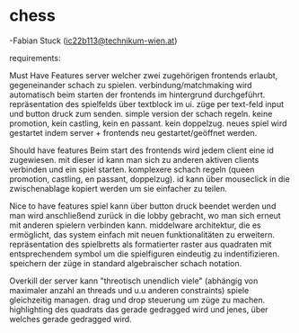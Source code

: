 # chess
-Fabian Stuck (ic22b113@technikum-wien.at)

requirements:

Must Have Features
server welcher zwei zugehörigen frontends erlaubt, gegeneinander schach zu spielen. verbindung/matchmaking wird automatisch beim starten der frontends im hintergrund durchgeführt. repräsentation des spielfelds über textblock im ui. züge per text-feld input und button druck zum senden.
simple version der schach regeln. keine promotion, kein castling, kein en passant. kein doppelzug. neues spiel wird gestartet indem server + frontends neu gestartet/geöffnet werden.

Should have features
Beim start des frontends wird jedem client eine id zugewiesen. mit dieser id kann man sich zu anderen aktiven clients verbinden und ein spiel starten.
komplexere schach regeln (queen promotion, castling, en passant, doppelzug).
id kann über mouseclick in die zwischenablage kopiert werden um sie einfacher zu teilen.
 
Nice to have features
spiel kann über button druck beendet werden und man wird anschließend zurück in die lobby gebracht, wo man sich erneut mit anderen spielern verbinden kann.
middelware architektur, die es ermöglicht, das system einfach mit neuen funktionalitäten zu erweitern.
repräsentation des spielbretts als formatierter raster aus quadraten mit entsprechendem symbol um die spielfiguren eindeutig zu indentifizieren.
speichern der züge in standard algebraischer schach notation.

Overkill
der server kann "threotisch unendlich viele" (abhängig von maximaler anzahl an threads und u.u anderen constraints) spiele gleichzeitig managen.
drag und drop steuerung um züge zu machen.
highlighting des quadrats das gerade gedragged wird und jenes, über welches gerade gedragged wird.



